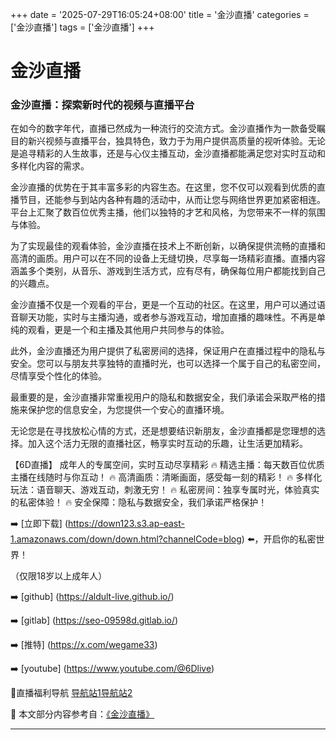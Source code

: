 +++
date = '2025-07-29T16:05:24+08:00'
title = '金沙直播'
categories = ['金沙直播']
tags = ['金沙直播']
+++

# 金沙直播

### 金沙直播：探索新时代的视频与直播平台

在如今的数字年代，直播已然成为一种流行的交流方式。金沙直播作为一款备受瞩目的新兴视频与直播平台，独具特色，致力于为用户提供高质量的视听体验。无论是追寻精彩的人生故事，还是与心仪主播互动，金沙直播都能满足您对实时互动和多样化内容的需求。

金沙直播的优势在于其丰富多彩的内容生态。在这里，您不仅可以观看到优质的直播节目，还能参与到站内各种有趣的活动中，从而让您与网络世界更加紧密相连。平台上汇聚了数百位优秀主播，他们以独特的才艺和风格，为您带来不一样的氛围与体验。

为了实现最佳的观看体验，金沙直播在技术上不断创新，以确保提供流畅的直播和高清的画质。用户可以在不同的设备上无缝切换，尽享每一场精彩直播。直播内容涵盖多个类别，从音乐、游戏到生活方式，应有尽有，确保每位用户都能找到自己的兴趣点。

金沙直播不仅是一个观看的平台，更是一个互动的社区。在这里，用户可以通过语音聊天功能，实时与主播沟通，或者参与游戏互动，增加直播的趣味性。不再是单纯的观看，更是一个和主播及其他用户共同参与的体验。

此外，金沙直播还为用户提供了私密房间的选择，保证用户在直播过程中的隐私与安全。您可以与朋友共享独特的直播时光，也可以选择一个属于自己的私密空间，尽情享受个性化的体验。

最重要的是，金沙直播非常重视用户的隐私和数据安全，我们承诺会采取严格的措施来保护您的信息安全，为您提供一个安心的直播环境。

无论您是在寻找放松心情的方式，还是想要结识新朋友，金沙直播都是您理想的选择。加入这个活力无限的直播社区，畅享实时互动的乐趣，让生活更加精彩。

【6D直播】
成年人的专属空间，实时互动尽享精彩 
🔥 精选主播：每天数百位优质主播在线随时与你互动！ 
🔥 高清画质：清晰画面，感受每一刻的精彩！ 
🔥 多样化玩法：语音聊天、游戏互动，刺激无穷！ 
🔥 私密房间：独享专属时光，体验真实的私密体验！ 
🔥 安全保障：隐私与数据安全，我们承诺严格保护！

➡️ [立即下载] (https://down123.s3.ap-east-1.amazonaws.com/down/down.html?channelCode=blog) ⬅️，开启你的私密世界！

（仅限18岁以上成年人）

➡️ [github] (https://aldult-live.github.io/)

➡️ [gitlab] (https://seo-09598d.gitlab.io/)

➡️ [推特] (https://x.com/wegame33)

➡️ [youtube] (https://www.youtube.com/@6Dlive)

🔞直播福利导航 [导航站1](https://webstack-86085a.gitlab.io/)[导航站2](https://onlygit123-2.github.io/)


📘 本文部分内容参考自：[《金沙直播》](https://github.com/bantangzhibo66688/live)

---

